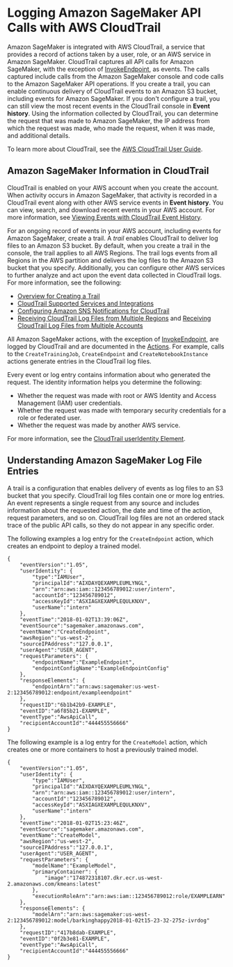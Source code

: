 # Logging Amazon SageMaker API Calls with AWS CloudTrail<a name="logging-using-cloudtrail"></a>

Amazon SageMaker is integrated with AWS CloudTrail, a service that provides a record of actions taken by a user, role, or an AWS service in Amazon SageMaker\. CloudTrail captures all API calls for Amazon SageMaker, with the exception of [InvokeEndpoint](API_runtime_InvokeEndpoint.md), as events\. The calls captured include calls from the Amazon SageMaker console and code calls to the Amazon SageMaker API operations\. If you create a trail, you can enable continuous delivery of CloudTrail events to an Amazon S3 bucket, including events for Amazon SageMaker\. If you don't configure a trail, you can still view the most recent events in the CloudTrail console in **Event history**\. Using the information collected by CloudTrail, you can determine the request that was made to Amazon SageMaker, the IP address from which the request was made, who made the request, when it was made, and additional details\. 

To learn more about CloudTrail, see the [AWS CloudTrail User Guide](http://docs.aws.amazon.com/awscloudtrail/latest/userguide/)\.

## Amazon SageMaker Information in CloudTrail<a name="sagemaker-info-in-cloudtrail"></a>

CloudTrail is enabled on your AWS account when you create the account\. When activity occurs in Amazon SageMaker, that activity is recorded in a CloudTrail event along with other AWS service events in **Event history**\. You can view, search, and download recent events in your AWS account\. For more information, see [Viewing Events with CloudTrail Event History](http://docs.aws.amazon.com/awscloudtrail/latest/userguide/view-cloudtrail-events.html)\. 

For an ongoing record of events in your AWS account, including events for Amazon SageMaker, create a trail\. A *trail* enables CloudTrail to deliver log files to an Amazon S3 bucket\. By default, when you create a trail in the console, the trail applies to all AWS Regions\. The trail logs events from all Regions in the AWS partition and delivers the log files to the Amazon S3 bucket that you specify\. Additionally, you can configure other AWS services to further analyze and act upon the event data collected in CloudTrail logs\. For more information, see the following: 
+ [Overview for Creating a Trail](http://docs.aws.amazon.com/awscloudtrail/latest/userguide/cloudtrail-create-and-update-a-trail.html)
+ [CloudTrail Supported Services and Integrations](http://docs.aws.amazon.com/awscloudtrail/latest/userguide/cloudtrail-aws-service-specific-topics.html#cloudtrail-aws-service-specific-topics-integrations)
+ [Configuring Amazon SNS Notifications for CloudTrail](http://docs.aws.amazon.com/awscloudtrail/latest/userguide/getting_notifications_top_level.html)
+ [Receiving CloudTrail Log Files from Multiple Regions](http://docs.aws.amazon.com/awscloudtrail/latest/userguide/receive-cloudtrail-log-files-from-multiple-regions.html) and [Receiving CloudTrail Log Files from Multiple Accounts](http://docs.aws.amazon.com/awscloudtrail/latest/userguide/cloudtrail-receive-logs-from-multiple-accounts.html)

All Amazon SageMaker actions, with the exception of [InvokeEndpoint](API_runtime_InvokeEndpoint.md), are logged by CloudTrail and are documented in the [Actions](API_Operations.md)\. For example, calls to the `CreateTrainingJob`, `CreateEndpoint` and `CreateNotebookInstance` actions generate entries in the CloudTrail log files\. 

Every event or log entry contains information about who generated the request\. The identity information helps you determine the following: 
+ Whether the request was made with root or AWS Identity and Access Management \(IAM\) user credentials\.
+ Whether the request was made with temporary security credentials for a role or federated user\.
+ Whether the request was made by another AWS service\.

For more information, see the [CloudTrail userIdentity Element](http://docs.aws.amazon.com/awscloudtrail/latest/userguide/cloudtrail-event-reference-user-identity.html)\.

## Understanding Amazon SageMaker Log File Entries<a name="understanding-sagemaker-entries"></a>

A trail is a configuration that enables delivery of events as log files to an S3 bucket that you specify\. CloudTrail log files contain one or more log entries\. An event represents a single request from any source and includes information about the requested action, the date and time of the action, request parameters, and so on\. CloudTrail log files are not an ordered stack trace of the public API calls, so they do not appear in any specific order\. 

The following examples a log entry for the `CreateEndpoint` action, which creates an endpoint to deploy a trained model\.

```
{
    "eventVersion":"1.05",
    "userIdentity": {
        "type":"IAMUser",
        "principalId":"AIXDAYQEXAMPLEUMLYNGL",
        "arn":"arn:aws:iam::123456789012:user/intern",
        "accountId":"123456789012",
        "accessKeyId":"ASXIAGXEXAMPLEQULKNXV",
        "userName":"intern"
    },
    "eventTime":"2018-01-02T13:39:06Z",
    "eventSource":"sagemaker.amazonaws.com",
    "eventName":"CreateEndpoint",
    "awsRegion":"us-west-2",
    "sourceIPAddress":"127.0.0.1",
    "userAgent":"USER_AGENT",
    "requestParameters": {
        "endpointName":"ExampleEndpoint",
        "endpointConfigName":"ExampleEndpointConfig"
    },
    "responseElements": {
        "endpointArn":"arn:aws:sagemaker:us-west-2:123456789012:endpoint/exampleendpoint"
    },
    "requestID":"6b1b42b9-EXAMPLE",
    "eventID":"a6f85b21-EXAMPLE",
    "eventType":"AwsApiCall",
    "recipientAccountId":"444455556666"
}
```

The following example is a log entry for the `CreateModel` action, which creates one or more containers to host a previously trained model\.

```
{
    "eventVersion":"1.05",
    "userIdentity": {
        "type":"IAMUser",
        "principalId":"AIXDAYQEXAMPLEUMLYNGL",
        "arn":"arn:aws:iam::123456789012:user/intern",
        "accountId":"123456789012",
        "accessKeyId":"ASXIAGXEXAMPLEQULKNXV",
        "userName":"intern"
    },
    "eventTime":"2018-01-02T15:23:46Z",
    "eventSource":"sagemaker.amazonaws.com",
    "eventName":"CreateModel",
    "awsRegion":"us-west-2",
    "sourceIPAddress":"127.0.0.1",
    "userAgent":"USER_AGENT",
    "requestParameters": {
        "modelName":"ExampleModel",
        "primaryContainer": {
            "image":"174872318107.dkr.ecr.us-west-2.amazonaws.com/kmeans:latest"
        },
        "executionRoleArn":"arn:aws:iam::123456789012:role/EXAMPLEARN"
    },
    "responseElements": {
        "modelArn":"arn:aws:sagemaker:us-west-2:123456789012:model/barkinghappy2018-01-02t15-23-32-275z-ivrdog"
    },
    "requestID":"417b8dab-EXAMPLE",
    "eventID":"0f2b3e81-EXAMPLE",
    "eventType":"AwsApiCall",
    "recipientAccountId":"444455556666"
}
```